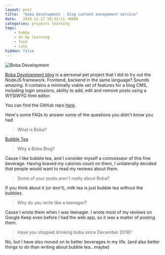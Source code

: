 ```yaml
---
layout: post
title:  "boba development - blog content management service"
date:   2018-12-17 20:32:11 +0800
categories: projects learning
tags:
    - hobby
    - do by learning
    - food
    - cute
hidden: false
---
```


![Boba Development](/assets/images/boba_development.gif)

[Boba Development blog](https://bobadevelopment.herokuapp.com/) is a personal pet project that I did to try out the NodeJS framework. Frontend, backend in the same language? Sounds amazing. It contains a minimally viable set of features for a blog CMS, including login sessions, ability to add, edit and remove posts using a WYSIWYG html editor.

You can find the GitHub repo [here](https://github.com/victorhuangwq/Boba-Experimental). 


Here's some FAQs to answer some of the questions you didn't know you had

> What is Boba?

[Bubble Tea](https://www.merriam-webster.com/dictionary/boba)

> Why a Boba Blog?

Cause I like bubble tea, and I consider myself a connoisseur of this fine beverage. Having braved my calories count on them, I unilaterally decided that people would want to read my reviews about them.

> Some of your posts aren't really about Boba?

If you think about it (or don't), milk tea is just bubble tea without the bubbles. 

> Why do you write like a teenager?

Cause I wrote them when I was teenager. I wrote most of my reviews on Google Keep even before I had the web app, so it was a matter of posting them.

> Have you stopped drinking boba since December 2018?

No, but I have also moved on to better beverages in my life. (and also better things to do than writing about bubble tea...maybe)